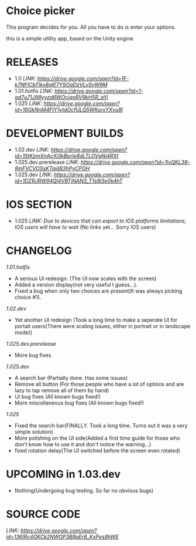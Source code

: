 # Choice picker
This program decides for you. All you have to do is enter your options.

this is a simple utility app, based on the Unity engine

# RELEASES
- 1.0 *LINK: https://drive.google.com/open?id=1F-k7NFICbTIkx8qlE7YSOaDzVLvSvW9M*
- 1.01.hotfix *LINK: https://drive.google.com/open?id=1-gd7u71J98yyzd6WOciqoRV9kH5R_aYi*
- 1.025 *LINK: https://drive.google.com/open?id=16GkNnM4FIY1ytdOcfULQ5WKurxYXvu8l*

# DEVELOPMENT BUILDS
- 1.02.dev *LINK: https://drive.google.com/open?id=15tKzmXnAcXi3kBprIe8dLTLOVgNi4RXt*
- 1.025.dev.prerelease *LINK: https://drive.google.com/open?id=1IvQKL38-8jnFVCVOSsKTajd83hPyCPGH*
- 1.025.dev *LINK: https://drive.google.com/open?id=1DZRJRW94Ql4VBTjNAN3_T1s9I3e0k4hT*

# IOS SECTION
- 1.025 *LINK: Due to devices that can export to IOS platforms limitations, IOS users will have to wait* (No links yet... Sorry IOS users)

# CHANGELOG

*1.01.hotfix*
  
- A serious UI redesign. (The UI now scales with the screen)
- Added a version display(not very useful I guess...).
- Fixed a bug when only two choices are present(It was always picking choice #1).

*1.02.dev*
  
- Yet another UI redesign (Took a long time to make a seperate UI for portait users(There were scaling issues, either in portrait or in landscape mode))

*1.025.dev.prerelease*

- More bug fixes

*1.025.dev*

- A search bar (Partially done. Has some issues)
- Remove all button (For those people who have a lot of options and are lazy to tap remove all of them by hand)
- UI bug fixes (All known bugs fixed!)
- More miscellaneous bug fixes (All known bugs fixed!)

*1.025*

- Fixed the search bar(FINALLY. Took a long time. Turns out it was a very simple solution)
- More polishing on the UI side(Added a first time guide for those who don't know how to use it and don't notice the warning...)
- fixed rotation delay(The UI switched before the screen even rotated)

# UPCOMING in 1.03.dev

- Nothing(Undergoing bug testing. So far no obvious bugs)

# SOURCE CODE
*LINK: https://drive.google.com/open?id=136IRc4GKCk2NWGP3BRqEr8_KxPes8hWE*
